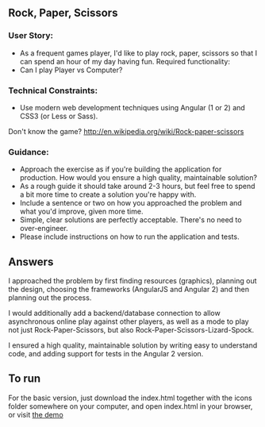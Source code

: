 ## Rock, Paper, Scissors

### User Story:
- As a frequent games player, I'd like to play rock, paper, scissors so that I can spend an hour of
my day having fun.
Required functionality:
- Can I play Player vs Computer?

### Technical Constraints:
- Use modern web development techniques using Angular (1 or 2) and CSS3 (or Less or Sass).

Don't know the game? http://en.wikipedia.org/wiki/Rock-paper-scissors

### Guidance:
- Approach the exercise as if you're building the application for production. How would you ensure
a high quality, maintainable solution?
- As a rough guide it should take around 2-3 hours, but feel free to spend a bit more time to
create a solution you're happy with.
- Include a sentence or two on how you approached the problem and what you'd improve, given
more time.
- Simple, clear solutions are perfectly acceptable. There's no need to over-engineer.
- Please include instructions on how to run the application and tests.

## Answers
I approached the problem by first finding resources (graphics), planning out the design, choosing the frameworks (AngularJS and Angular 2) and then planning out the process.

I would additionally add a backend/database connection to allow asynchronous online play against other players, as well as a mode to play not just Rock-Paper-Scissors, but also Rock-Paper-Scissors-Lizard-Spock.

I ensured a high quality, maintainable solution by writing easy to understand code, and adding support for tests in the Angular 2 version.

## To run
For the basic version, just download the index.html together with the icons folder somewhere on your computer, and open index.html in your browser, or visit [the demo](http://reemet.me/demo/ovo/)
